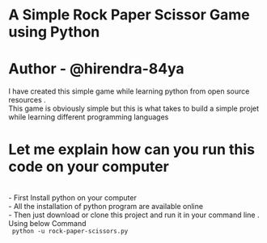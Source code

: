# A Simple Rock Paper Scissor Game using Python 
# Author - @hirendra-84ya
<p> I have created this simple game while learning python from open source resources .<br> This game is obviously simple but this is what takes to build a simple projet while learning different programming languages </p>

<h1>Let me explain how can you run this code on your computer</h1><br>
- First Install python on your computer<br> 
- All the installation of python program are available online <br>
- Then just download or clone this project and run it in your command line .
Using below Command <br>
<code> python -u rock-paper-scissors.py
</code>
  

